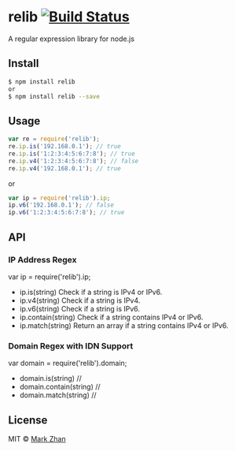 # relib [![Build Status](https://travis-ci.org/markzhan/relib.svg?branch=master)](https://travis-ci.org/markzhan/relib)

A regular expression library for node.js


## Install

```sh
$ npm install relib
or
$ npm install relib --save
```

## Usage

```js
var re = require('relib');
re.ip.is('192.168.0.1'); // true
re.ip.is('1:2:3:4:5:6:7:8'); // true
re.ip.v4('1:2:3:4:5:6:7:8'); // false
re.ip.v4('192.168.0.1'); // true
```
or
```js
var ip = require('relib').ip;
ip.v6('192.168.0.1'); // false
ip.v6('1:2:3:4:5:6:7:8'); // true
```

## API

### IP Address Regex
var ip = require('relib').ip;

* ip.is(string)  Check if a string is IPv4 or IPv6.
* ip.v4(string)  Check if a string is IPv4.
* ip.v6(string)  Check if a string is IPv6.
* ip.contain(string)  Check if a string contains IPv4 or IPv6.
* ip.match(string)  Return an array if a string contains IPv4 or IPv6.

### Domain Regex with IDN Support
var domain = require('relib').domain;

* domain.is(string)  //
* domain.contain(string)  //
* domain.match(string)  //


## License

MIT © [Mark Zhan](http://markzhan.com)
